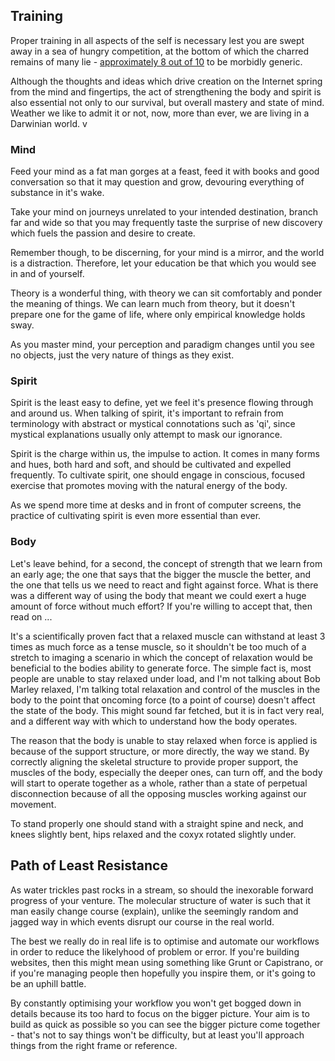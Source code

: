 

## Training

Proper training in all aspects of the self is necessary lest you are swept away in a sea of hungry competition, at the bottom of which the charred remains of many lie - [approximately 8 out of 10](http://www.forbes.com/sites/ericwagner/2013/09/12/five-reasons-8-out-of-10-businesses-fail/) to be morbidly generic.

Although the thoughts and ideas which drive creation on the Internet spring from the mind and fingertips, the act of strengthening the body and spirit is also essential not only to our survival, but overall mastery and state of mind. Weather we like to admit it or not, now, more than ever, we are living in a Darwinian world. v
 

### Mind

Feed your mind as a fat man gorges at a feast, feed it with books and good conversation so that it may question and grow, devouring everything of substance in it's wake.

Take your mind on journeys unrelated to your intended destination, branch far and wide so that you may frequently taste the surprise of new discovery which fuels the passion and desire to create.

Remember though, to be discerning, for your mind is a mirror, and the world is a distraction. Therefore, let your education be that which you would see in and of yourself. 

Theory is a wonderful thing, with theory we can sit comfortably and ponder the meaning of things. We can learn much from theory, but it doesn't prepare one for the game of life, where only empirical knowledge holds sway.

As you master mind, your perception and paradigm changes until you see no objects, just the very nature of things as they exist.

### Spirit

Spirit is the least easy to define, yet we feel it's presence flowing through and around us. When talking of spirit, it's important to refrain from terminology with abstract or mystical connotations such as 'qi', since mystical explanations usually only attempt to mask our ignorance.

Spirit is the charge within us, the impulse to action. It comes in many forms and hues, both hard and soft, and should be cultivated and expelled frequently.
To cultivate spirit, one should engage in conscious, focused exercise that promotes moving with the natural energy of the body.

As we spend more time at desks and in front of computer screens, the practice of cultivating spirit is even more essential than ever.

### Body

Let's leave behind, for a second, the concept of strength that we learn from an early age; the one that says that the bigger the muscle the better, and the one that tells us we need to react and fight against force. What is there was a different way of using the body that meant we could exert a huge amount of force without much effort? If you're willing to accept that, then read on ...

It's a scientifically proven fact that a relaxed muscle can withstand at least 3 times as much force as a tense muscle, so it shouldn't be too much of a stretch to imaging a scenario in which the concept of relaxation would be beneficial to the bodies ability to generate force. 
The simple fact is, most people are unable to stay relaxed under load, and I'm not talking about Bob Marley relaxed, I'm talking total relaxation and control of the muscles in the body to the point that oncoming force (to a point of course) doesn't affect the state of the body. This might sound far fetched, but it is in fact very real, and a different way with which to understand how the body operates.

The reason that the body is unable to stay relaxed when force is applied is because of the support structure, or more directly, the way we stand. By correctly aligning the skeletal structure to provide proper support, the muscles of the body, especially the deeper ones, can turn off, and the body will start to operate together as a whole, rather than a state of perpetual disconnection because of all the opposing muscles working against our movement.

To stand properly one should stand with a straight spine and neck, and knees slightly bent, hips relaxed and the coxyx rotated slightly under.

## Path of Least Resistance

As water trickles past rocks in a stream, so should the inexorable forward progress of your venture. The molecular structure of water is such that it man easily change course (explain), unlike the seemingly random and jagged way in which events disrupt our course in the real world. 

The best we really do in real life is to optimise and automate our workflows in order to reduce the likelyhood of problem or error. If you're building websites, then this might mean using something like Grunt or Capistrano, or if you're managing people then hopefully you inspire them, or it's going to be an uphill battle.

By constantly optimising your workflow you won't get bogged down in details because its too hard to focus on the bigger picture.
Your aim is to build as quick as possible so you can see the bigger picture come together - that's not to say things won't be difficulty, but at least you'll approach things from the right frame or reference.






<!--
	understand them well and 
	When you cut out the chatter,
and collaborate 
one only has to glance around the Internet to see that 
. It allows you to to maintain issues, documentation, and
 that requires storage, versioning 
Keep in mind that you
, and can impact the lives of many, least of all your own
The technological era has blessed us with a million ways to stay in touch, yet our communication skills atrophy with each passing generation.


     Comminucation and Collaboration
so be sure that you believe in what it is you write, because there is no place for regret.


If you write code or websites, then Github is for you. It allows you to to maintain issues, documentation, and versioned code repositories, and collaborate with other individuals around the globe.



If you're into marketing, or just want to meet people, then there are a multitude of avenues out there
 
-->
